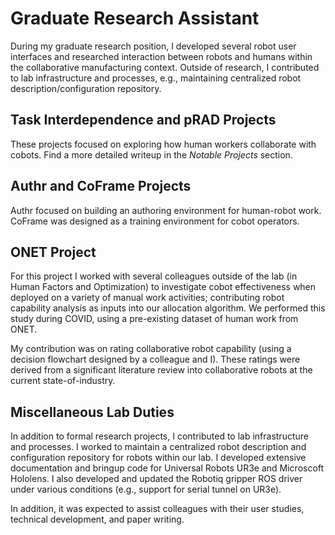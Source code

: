 # Graduate Research Assistant

During my graduate research position, I developed several robot user interfaces and researched interaction between robots and humans within the collaborative manufacturing context. Outside of research, I contributed to lab infrastructure and processes, e.g., maintaining centralized robot description/configuration repository.

## Task Interdependence and pRAD Projects

These projects focused on exploring how human workers collaborate with cobots. Find a more detailed writeup in the *Notable Projects* section.

## Authr and CoFrame Projects

Authr focused on building an authoring environment for human-robot work. CoFrame was designed as a training environment for cobot operators.

## ONET Project

For this project I worked with several colleagues outside of the lab (in Human Factors and Optimization) to investigate cobot effectiveness when deployed on a variety of manual work activities; contributing robot capability analysis as inputs into our allocation algorithm. We performed this study during COVID, using a pre-existing dataset of human work from ONET. 

My contribution was on rating collaborative robot capability (using a decision flowchart designed by a colleague and I). These ratings were derived from a significant literature review into collaborative robots at the current state-of-industry.

## Miscellaneous Lab Duties

In addition to formal research projects, I contributed to lab infrastructure and processes. I worked to maintain a centralized robot description and configuration repository for robots within our lab. I developed extensive documentation and bringup code for Universal Robots UR3e and Microscoft Hololens. I also developed and updated the Robotiq gripper ROS driver under various conditions (e.g., support for serial tunnel on UR3e).

In addition, it was expected to assist colleagues with their user studies, technical development, and paper writing.
